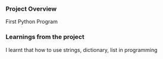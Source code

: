 ### Project Overview

 First Python Program


### Learnings from the project

 I learnt that how to use strings, dictionary, list in programming


